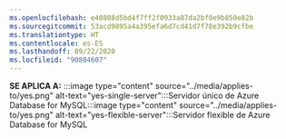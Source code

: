 ```yaml
---
ms.openlocfilehash: e40808d5bd4f7ff2f0933a87da2bf0e9b850e82b
ms.sourcegitcommit: 53acd9895a4a395efa6d7cd41d7f78e392b9cfbe
ms.translationtype: HT
ms.contentlocale: es-ES
ms.lasthandoff: 09/22/2020
ms.locfileid: "90884607"
---
```

<Token>**SE APLICA A:** :::image type="content" source="../media/applies-to/yes.png" alt-text="yes-single-server":::Servidor único de Azure Database for MySQL:::image type="content" source="../media/applies-to/yes.png" alt-text="yes-flexible-server":::Servidor flexible de Azure Database for MySQL</Token>